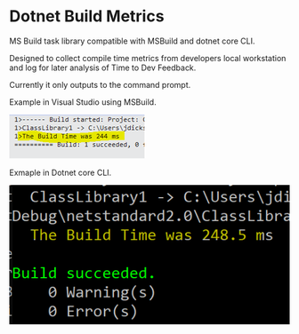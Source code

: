 # Dotnet Build Metrics

MS Build task library compatible with MSBuild and dotnet core CLI.

Designed to collect compile time metrics from developers local workstation and log for later analysis of Time to Dev Feedback.

Currently it only outputs to the command prompt.

Example in Visual Studio using MSBuild.

![](doc/img/VSBuildOutput.PNG)

Exmaple in Dotnet core CLI.

![](doc/img/DotnetCLIBuildTimeOutput.PNG)

